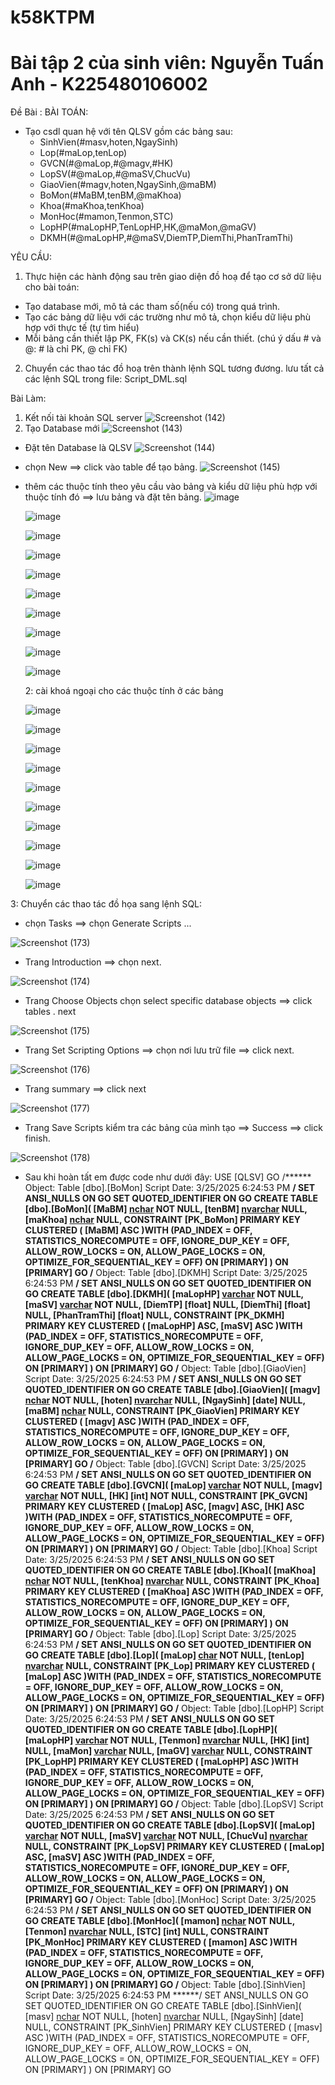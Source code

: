 # k58KTPM
# Bài tập 2 của sinh viên: Nguyễn Tuấn Anh - K225480106002

Đề Bài :
BÀI TOÁN:
- Tạo csdl quan hệ với tên QLSV gồm các bảng sau:
  + SinhVien(#masv,hoten,NgaySinh)
  + Lop(#maLop,tenLop)
  + GVCN(#@maLop,#@magv,#HK)
  + LopSV(#@maLop,#@maSV,ChucVu)
  + GiaoVien(#magv,hoten,NgaySinh,@maBM)
  + BoMon(#MaBM,tenBM,@maKhoa)
  + Khoa(#maKhoa,tenKhoa)
  + MonHoc(#mamon,Tenmon,STC)
  + LopHP(#maLopHP,TenLopHP,HK,@maMon,@maGV)
  + DKMH(#@maLopHP,#@maSV,DiemTP,DiemThi,PhanTramThi)

YÊU CẦU:
1. Thực hiện các hành động sau trên giao diện đồ hoạ để tạo cơ sở dữ liệu cho bài toán:
  + Tạo database mới, mô tả các tham số(nếu có) trong quá trình.
  + Tạo các bảng dữ liệu với các trường như mô tả, chọn kiểu dữ liệu phù hợp với thực tế (tự tìm hiểu)
  + Mỗi bảng cần thiết lập PK, FK(s) và CK(s) nếu cần thiết. (chú ý dấu # và @: # là chỉ PK, @ chỉ FK)
2. Chuyển các thao tác đồ hoạ trên thành lệnh SQL tương đương. lưu tất cả các lệnh SQL trong file: Script_DML.sql

Bài Làm:
1. Kết nối tài khoản SQL server
![Screenshot (142)](https://github.com/user-attachments/assets/61a6ca78-4992-4ea3-ab7f-6dda62526ec5)
2. Tạo Database mới
![Screenshot (143)](https://github.com/user-attachments/assets/6a3fafcb-11c4-492b-b865-2cee31f8abf2)
- Đặt tên Database là QLSV
![Screenshot (144)](https://github.com/user-attachments/assets/d55f2c3d-7929-4874-952a-3aa14b3007ef)
- chọn New ==> click vào table để tạo bảng.
  ![Screenshot (145)](https://github.com/user-attachments/assets/ee48a0a1-548e-4d7b-83f3-30d1446d994c)
- thêm các thuộc tính theo yêu cầu vào bảng và kiểu dữ liệu phù hợp với thuộc tính đó ==> lưu bảng và đặt tên bảng.
  ![image](https://github.com/user-attachments/assets/4ec00d44-75c9-4432-9d96-10fe225ff5d7)
  
  ![image](https://github.com/user-attachments/assets/08f7f338-59fa-4b4c-998a-3cb0d72e914e)
  
  ![image](https://github.com/user-attachments/assets/7999459e-f648-4700-906f-2afd43c33df5)
  
  ![image](https://github.com/user-attachments/assets/e9e5a04d-05df-49e7-a049-b23097e25f2a)
  
  ![image](https://github.com/user-attachments/assets/e8f8776f-963e-4809-bfca-4702475bf19d)
  
  ![image](https://github.com/user-attachments/assets/d3e84ecf-4c6b-4f7f-a898-bfcea7bd4af1)
  
  ![image](https://github.com/user-attachments/assets/e29812e2-7839-4f24-8fc4-5045495373a6)
  
  ![image](https://github.com/user-attachments/assets/8c4fad36-a9ab-487d-9e06-4d06b21086a9)
  
  ![image](https://github.com/user-attachments/assets/494b4aa5-35e2-41fb-aecf-1a25f085fb5e)
  
  ![image](https://github.com/user-attachments/assets/71708400-ee4b-4f9b-bc13-331903b2f268)

  2: cài khoá ngoại cho các thuộc tính ở các bảng

  ![image](https://github.com/user-attachments/assets/bc67d7c2-9230-4d04-989c-725cd11d7820)

  ![image](https://github.com/user-attachments/assets/2100ca2f-1488-49e3-a699-d98a34c2356e)

  ![image](https://github.com/user-attachments/assets/423ebba8-8735-4f76-bee5-89b500654b5b)

  ![image](https://github.com/user-attachments/assets/c2d783a2-5cea-44c8-ae2a-d4b4606fdc24)

  ![image](https://github.com/user-attachments/assets/1a60b44c-bb76-446f-afd7-0a2e6154a0b9)

  ![image](https://github.com/user-attachments/assets/eed58468-cf74-471f-b1a3-48bc03d37070)

  ![image](https://github.com/user-attachments/assets/3644c2d1-5632-4541-a8e3-e55cb0ef7e2c)

  ![image](https://github.com/user-attachments/assets/a740717c-1251-4d34-9a3e-e5ca7f7871ba)

  ![image](https://github.com/user-attachments/assets/8f712521-31e4-40da-981b-699362e39de9)

  ![image](https://github.com/user-attachments/assets/ae341e78-de45-4d3c-817c-505f8e27a245)

 3:  Chuyển các thao tác đồ họa sang lệnh SQL:
 - chọn Tasks ==> chọn Generate Scripts ...

![Screenshot (173)](https://github.com/user-attachments/assets/8464ece3-e4ff-4209-875c-d6c53195b968)

- Trang Introduction ==> chọn next.

![Screenshot (174)](https://github.com/user-attachments/assets/262b6edf-e8d2-4ae3-8f95-75500aad5748)

- Trang Choose Objects chọn select specific database objects ==> click tables . next

![Screenshot (175)](https://github.com/user-attachments/assets/070eeaa9-dc55-4ddc-931c-a769b3ef2257)

- Trang Set Scripting Options ==> chọn nơi lưu trữ file ==> click next.

![Screenshot (176)](https://github.com/user-attachments/assets/dea444c7-c82b-413c-9742-53d235c57776)

- Trang summary ==> click next 

![Screenshot (177)](https://github.com/user-attachments/assets/2a03095c-083a-4889-843f-1cd487eb0f72)

- Trang Save Scripts kiểm tra các bảng của mình tạo ==> Success ==> click finish.

![Screenshot (178)](https://github.com/user-attachments/assets/8f95cff3-3362-47b8-9493-b13d4e2e0b74)

- Sau khi hoàn tất em được code như dưới đây:
  USE [QLSV]
GO
/****** Object:  Table [dbo].[BoMon]    Script Date: 3/25/2025 6:24:53 PM ******/
SET ANSI_NULLS ON
GO
SET QUOTED_IDENTIFIER ON
GO
CREATE TABLE [dbo].[BoMon](
	[MaBM] [nchar](10) NOT NULL,
	[tenBM] [nvarchar](50) NULL,
	[maKhoa] [nchar](10) NULL,
 CONSTRAINT [PK_BoMon] PRIMARY KEY CLUSTERED 
(
	[MaBM] ASC
)WITH (PAD_INDEX = OFF, STATISTICS_NORECOMPUTE = OFF, IGNORE_DUP_KEY = OFF, ALLOW_ROW_LOCKS = ON, ALLOW_PAGE_LOCKS = ON, OPTIMIZE_FOR_SEQUENTIAL_KEY = OFF) ON [PRIMARY]
) ON [PRIMARY]
GO
/****** Object:  Table [dbo].[DKMH]    Script Date: 3/25/2025 6:24:53 PM ******/
SET ANSI_NULLS ON
GO
SET QUOTED_IDENTIFIER ON
GO
CREATE TABLE [dbo].[DKMH](
	[maLopHP] [varchar](30) NOT NULL,
	[maSV] [varchar](20) NOT NULL,
	[DiemTP] [float] NULL,
	[DiemThi] [float] NULL,
	[PhanTramThi] [float] NULL,
 CONSTRAINT [PK_DKMH] PRIMARY KEY CLUSTERED 
(
	[maLopHP] ASC,
	[maSV] ASC
)WITH (PAD_INDEX = OFF, STATISTICS_NORECOMPUTE = OFF, IGNORE_DUP_KEY = OFF, ALLOW_ROW_LOCKS = ON, ALLOW_PAGE_LOCKS = ON, OPTIMIZE_FOR_SEQUENTIAL_KEY = OFF) ON [PRIMARY]
) ON [PRIMARY]
GO
/****** Object:  Table [dbo].[GiaoVien]    Script Date: 3/25/2025 6:24:53 PM ******/
SET ANSI_NULLS ON
GO
SET QUOTED_IDENTIFIER ON
GO
CREATE TABLE [dbo].[GiaoVien](
	[magv] [nchar](10) NOT NULL,
	[hoten] [nvarchar](50) NULL,
	[NgaySinh] [date] NULL,
	[maBM] [nchar](10) NULL,
 CONSTRAINT [PK_GiaoVien] PRIMARY KEY CLUSTERED 
(
	[magv] ASC
)WITH (PAD_INDEX = OFF, STATISTICS_NORECOMPUTE = OFF, IGNORE_DUP_KEY = OFF, ALLOW_ROW_LOCKS = ON, ALLOW_PAGE_LOCKS = ON, OPTIMIZE_FOR_SEQUENTIAL_KEY = OFF) ON [PRIMARY]
) ON [PRIMARY]
GO
/****** Object:  Table [dbo].[GVCN]    Script Date: 3/25/2025 6:24:53 PM ******/
SET ANSI_NULLS ON
GO
SET QUOTED_IDENTIFIER ON
GO
CREATE TABLE [dbo].[GVCN](
	[maLop] [varchar](15) NOT NULL,
	[magv] [varchar](15) NOT NULL,
	[HK] [int] NOT NULL,
 CONSTRAINT [PK_GVCN] PRIMARY KEY CLUSTERED 
(
	[maLop] ASC,
	[magv] ASC,
	[HK] ASC
)WITH (PAD_INDEX = OFF, STATISTICS_NORECOMPUTE = OFF, IGNORE_DUP_KEY = OFF, ALLOW_ROW_LOCKS = ON, ALLOW_PAGE_LOCKS = ON, OPTIMIZE_FOR_SEQUENTIAL_KEY = OFF) ON [PRIMARY]
) ON [PRIMARY]
GO
/****** Object:  Table [dbo].[Khoa]    Script Date: 3/25/2025 6:24:53 PM ******/
SET ANSI_NULLS ON
GO
SET QUOTED_IDENTIFIER ON
GO
CREATE TABLE [dbo].[Khoa](
	[maKhoa] [nchar](10) NOT NULL,
	[tenKhoa] [nvarchar](30) NULL,
 CONSTRAINT [PK_Khoa] PRIMARY KEY CLUSTERED 
(
	[maKhoa] ASC
)WITH (PAD_INDEX = OFF, STATISTICS_NORECOMPUTE = OFF, IGNORE_DUP_KEY = OFF, ALLOW_ROW_LOCKS = ON, ALLOW_PAGE_LOCKS = ON, OPTIMIZE_FOR_SEQUENTIAL_KEY = OFF) ON [PRIMARY]
) ON [PRIMARY]
GO
/****** Object:  Table [dbo].[Lop]    Script Date: 3/25/2025 6:24:53 PM ******/
SET ANSI_NULLS ON
GO
SET QUOTED_IDENTIFIER ON
GO
CREATE TABLE [dbo].[Lop](
	[maLop] [char](10) NOT NULL,
	[tenLop] [nvarchar](30) NULL,
 CONSTRAINT [PK_Lop] PRIMARY KEY CLUSTERED 
(
	[maLop] ASC
)WITH (PAD_INDEX = OFF, STATISTICS_NORECOMPUTE = OFF, IGNORE_DUP_KEY = OFF, ALLOW_ROW_LOCKS = ON, ALLOW_PAGE_LOCKS = ON, OPTIMIZE_FOR_SEQUENTIAL_KEY = OFF) ON [PRIMARY]
) ON [PRIMARY]
GO
/****** Object:  Table [dbo].[LopHP]    Script Date: 3/25/2025 6:24:53 PM ******/
SET ANSI_NULLS ON
GO
SET QUOTED_IDENTIFIER ON
GO
CREATE TABLE [dbo].[LopHP](
	[maLopHP] [varchar](10) NOT NULL,
	[Tenmon] [nvarchar](30) NULL,
	[HK] [int] NULL,
	[maMon] [varchar](20) NULL,
	[maGV] [varchar](20) NULL,
 CONSTRAINT [PK_LopHP] PRIMARY KEY CLUSTERED 
(
	[maLopHP] ASC
)WITH (PAD_INDEX = OFF, STATISTICS_NORECOMPUTE = OFF, IGNORE_DUP_KEY = OFF, ALLOW_ROW_LOCKS = ON, ALLOW_PAGE_LOCKS = ON, OPTIMIZE_FOR_SEQUENTIAL_KEY = OFF) ON [PRIMARY]
) ON [PRIMARY]
GO
/****** Object:  Table [dbo].[LopSV]    Script Date: 3/25/2025 6:24:53 PM ******/
SET ANSI_NULLS ON
GO
SET QUOTED_IDENTIFIER ON
GO
CREATE TABLE [dbo].[LopSV](
	[maLop] [varchar](15) NOT NULL,
	[maSV] [varchar](15) NOT NULL,
	[ChucVu] [nvarchar](20) NULL,
 CONSTRAINT [PK_LopSV] PRIMARY KEY CLUSTERED 
(
	[maLop] ASC,
	[maSV] ASC
)WITH (PAD_INDEX = OFF, STATISTICS_NORECOMPUTE = OFF, IGNORE_DUP_KEY = OFF, ALLOW_ROW_LOCKS = ON, ALLOW_PAGE_LOCKS = ON, OPTIMIZE_FOR_SEQUENTIAL_KEY = OFF) ON [PRIMARY]
) ON [PRIMARY]
GO
/****** Object:  Table [dbo].[MonHoc]    Script Date: 3/25/2025 6:24:53 PM ******/
SET ANSI_NULLS ON
GO
SET QUOTED_IDENTIFIER ON
GO
CREATE TABLE [dbo].[MonHoc](
	[mamon] [nchar](10) NOT NULL,
	[Tenmon] [nvarchar](50) NULL,
	[STC] [int] NULL,
 CONSTRAINT [PK_MonHoc] PRIMARY KEY CLUSTERED 
(
	[mamon] ASC
)WITH (PAD_INDEX = OFF, STATISTICS_NORECOMPUTE = OFF, IGNORE_DUP_KEY = OFF, ALLOW_ROW_LOCKS = ON, ALLOW_PAGE_LOCKS = ON, OPTIMIZE_FOR_SEQUENTIAL_KEY = OFF) ON [PRIMARY]
) ON [PRIMARY]
GO
/****** Object:  Table [dbo].[SinhVien]    Script Date: 3/25/2025 6:24:53 PM ******/
SET ANSI_NULLS ON
GO
SET QUOTED_IDENTIFIER ON
GO
CREATE TABLE [dbo].[SinhVien](
	[masv] [nchar](13) NOT NULL,
	[hoten] [nvarchar](20) NULL,
	[NgaySinh] [date] NULL,
 CONSTRAINT [PK_SinhVien] PRIMARY KEY CLUSTERED 
(
	[masv] ASC
)WITH (PAD_INDEX = OFF, STATISTICS_NORECOMPUTE = OFF, IGNORE_DUP_KEY = OFF, ALLOW_ROW_LOCKS = ON, ALLOW_PAGE_LOCKS = ON, OPTIMIZE_FOR_SEQUENTIAL_KEY = OFF) ON [PRIMARY]
) ON [PRIMARY]
GO















